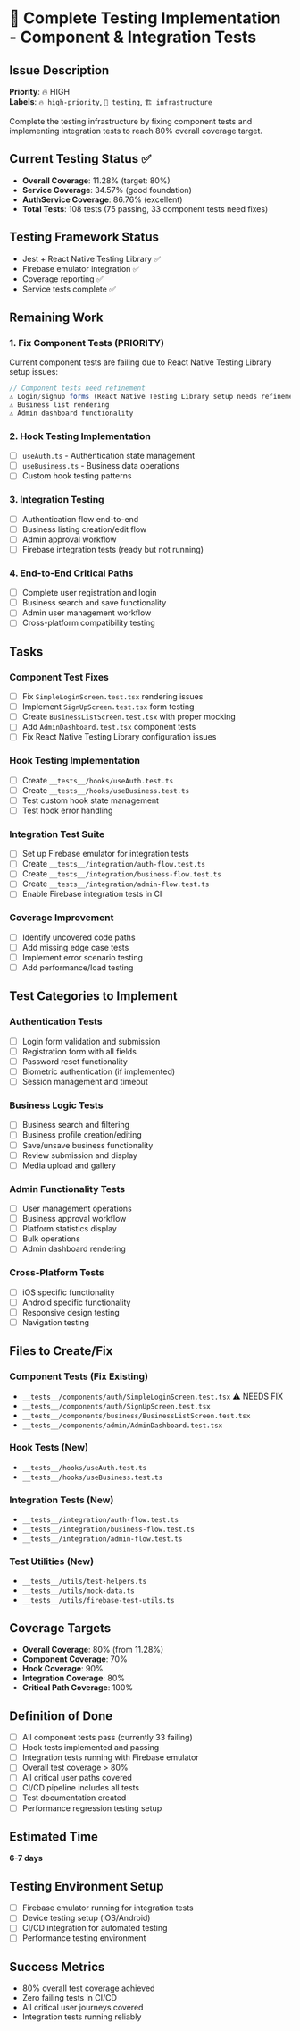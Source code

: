 # 🧪 Complete Testing Implementation - Component & Integration Tests

## Issue Description
**Priority**: 🔥 HIGH  
**Labels**: `🔥 high-priority`, `🧪 testing`, `🏗️ infrastructure`

Complete the testing infrastructure by fixing component tests and implementing integration tests to reach 80% overall coverage target.

## Current Testing Status ✅
- **Overall Coverage**: 11.28% (target: 80%)
- **Service Coverage**: 34.57% (good foundation)
- **AuthService Coverage**: 86.76% (excellent)
- **Total Tests**: 108 tests (75 passing, 33 component tests need fixes)

## Testing Framework Status
- Jest + React Native Testing Library ✅ 
- Firebase emulator integration ✅
- Coverage reporting ✅
- Service tests complete ✅

## Remaining Work

### 1. Fix Component Tests (PRIORITY)
Current component tests are failing due to React Native Testing Library setup issues:

```typescript
// Component tests need refinement
⚠️ Login/signup forms (React Native Testing Library setup needs refinement)
⚠️ Business list rendering
⚠️ Admin dashboard functionality
```

### 2. Hook Testing Implementation
- [ ] `useAuth.ts` - Authentication state management
- [ ] `useBusiness.ts` - Business data operations
- [ ] Custom hook testing patterns

### 3. Integration Testing
- [ ] Authentication flow end-to-end
- [ ] Business listing creation/edit flow  
- [ ] Admin approval workflow
- [ ] Firebase integration tests (ready but not running)

### 4. End-to-End Critical Paths
- [ ] Complete user registration and login
- [ ] Business search and save functionality
- [ ] Admin user management workflow
- [ ] Cross-platform compatibility testing

## Tasks

### Component Test Fixes
- [ ] Fix `SimpleLoginScreen.test.tsx` rendering issues
- [ ] Implement `SignUpScreen.test.tsx` form testing
- [ ] Create `BusinessListScreen.test.tsx` with proper mocking
- [ ] Add `AdminDashboard.test.tsx` component tests
- [ ] Fix React Native Testing Library configuration issues

### Hook Testing Implementation  
- [ ] Create `__tests__/hooks/useAuth.test.ts`
- [ ] Create `__tests__/hooks/useBusiness.test.ts`
- [ ] Test custom hook state management
- [ ] Test hook error handling

### Integration Test Suite
- [ ] Set up Firebase emulator for integration tests
- [ ] Create `__tests__/integration/auth-flow.test.ts`
- [ ] Create `__tests__/integration/business-flow.test.ts`
- [ ] Create `__tests__/integration/admin-flow.test.ts`
- [ ] Enable Firebase integration tests in CI

### Coverage Improvement
- [ ] Identify uncovered code paths
- [ ] Add missing edge case tests
- [ ] Implement error scenario testing
- [ ] Add performance/load testing

## Test Categories to Implement

### Authentication Tests
- [ ] Login form validation and submission
- [ ] Registration form with all fields
- [ ] Password reset functionality
- [ ] Biometric authentication (if implemented)
- [ ] Session management and timeout

### Business Logic Tests
- [ ] Business search and filtering
- [ ] Business profile creation/editing
- [ ] Save/unsave business functionality
- [ ] Review submission and display
- [ ] Media upload and gallery

### Admin Functionality Tests
- [ ] User management operations
- [ ] Business approval workflow
- [ ] Platform statistics display
- [ ] Bulk operations
- [ ] Admin dashboard rendering

### Cross-Platform Tests
- [ ] iOS specific functionality
- [ ] Android specific functionality
- [ ] Responsive design testing
- [ ] Navigation testing

## Files to Create/Fix

### Component Tests (Fix Existing)
- `__tests__/components/auth/SimpleLoginScreen.test.tsx` ⚠️ NEEDS FIX
- `__tests__/components/auth/SignUpScreen.test.tsx`
- `__tests__/components/business/BusinessListScreen.test.tsx`
- `__tests__/components/admin/AdminDashboard.test.tsx`

### Hook Tests (New)
- `__tests__/hooks/useAuth.test.ts`
- `__tests__/hooks/useBusiness.test.ts`

### Integration Tests (New)
- `__tests__/integration/auth-flow.test.ts`
- `__tests__/integration/business-flow.test.ts`  
- `__tests__/integration/admin-flow.test.ts`

### Test Utilities (New)
- `__tests__/utils/test-helpers.ts`
- `__tests__/utils/mock-data.ts`
- `__tests__/utils/firebase-test-utils.ts`

## Coverage Targets
- **Overall Coverage**: 80% (from 11.28%)
- **Component Coverage**: 70%
- **Hook Coverage**: 90%
- **Integration Coverage**: 80%
- **Critical Path Coverage**: 100%

## Definition of Done
- [ ] All component tests pass (currently 33 failing)
- [ ] Hook tests implemented and passing
- [ ] Integration tests running with Firebase emulator
- [ ] Overall test coverage > 80%
- [ ] All critical user paths covered
- [ ] CI/CD pipeline includes all tests
- [ ] Test documentation created
- [ ] Performance regression testing setup

## Estimated Time
**6-7 days**

## Testing Environment Setup
- [ ] Firebase emulator running for integration tests
- [ ] Device testing setup (iOS/Android)
- [ ] CI/CD integration for automated testing
- [ ] Performance testing environment

## Success Metrics
- 80% overall test coverage achieved
- Zero failing tests in CI/CD
- All critical user journeys covered
- Integration tests running reliably
